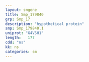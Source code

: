 ```yaml
---
layout: smgene
title: Smp_179840
grp: Smp_17
description: "hypothetical protein"
smp: Smp_179840.1
uniprot: "G4VSH1"
length:   177
cdd: "ns"
kk: ns
categories: sm
---
```

